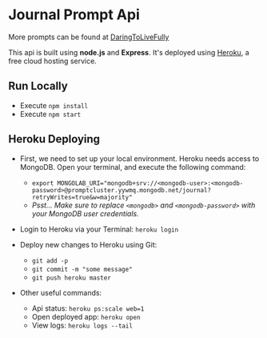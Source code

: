 # Journal Prompt Api

More prompts can be found at [DaringToLiveFully](https://daringtolivefully.com/journal-prompts)

This api is built using **node.js** and **Express**. It's deployed using [Heroku](https://dashboard.heroku.com/apps), a free cloud hosting service.

## Run Locally
* Execute `npm install`
* Execute `npm start`

## Heroku Deploying

* First, we need to set up your local environment. Heroku needs access to MongoDB. Open your terminal, and execute the following command:
  * `export MONGOLAB_URI="mongodb+srv://<mongodb-user>:<mongodb-password>@promptcluster.yywmq.mongodb.net/journal?retryWrites=true&w=majority"`
  * *Psst... Make sure to replace `<mongodb>` and `<mongodb-password>` with your MongoDB user credentials.*

* Login to Heroku via your Terminal: `heroku login`

* Deploy new changes to Heroku using Git:
    * `git add -p`
    * `git commit -m "some message"`
    * `git push heroku master`

* Other useful commands:
    * Api status: `heroku ps:scale web=1`
    * Open deployed app: `heroku open`
    * View logs: `heroku logs --tail`